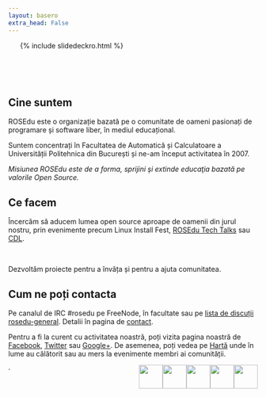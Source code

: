 ```yaml
---
layout: basero
extra_head: False
---
```


<div id="accordion">
	<ol>{% include slidedeckro.html %}</ol>
</div>
<br><br><br>

<div class="col-1">
  <h2>Cine suntem</h2>

  <div class="content">

<p>ROSEdu este o organizație bazată pe o comunitate de oameni pasionați de programare și software liber, în mediul educațional.</p>
 
<p>Suntem concentrați în Facultatea de Automatică și Calculatoare a Universității Politehnica din București și ne-am început activitatea în 2007.</p>
 
<p><em>Misiunea ROSEdu este de a forma, sprijini şi extinde educaţia bazată pe valorile Open Source.</em></p>

  </div>
</div><!-- .col-1 -->

<div class="col-2">
  <h2>Ce facem</h2>

  <div class="content">

<p>	&Icirc;ncercăm să aducem lumea open source aproape de oamenii din jurul nostru, prin evenimente precum Linux Install Fest, <a href="http://talks.rosedu.org/">ROSEdu Tech Talks</a> sau <a href="http://cdl.rosedu.org/">CDL</a>.</p>
<p>	&nbsp;</p>
<p>	Dezvoltăm proiecte pentru a &icirc;nvăța și pentru a ajuta comunitatea.</p>

  </div>
</div><!-- .col-2 -->

<div class="col-3">
  <h2>Cum ne poți contacta</h2>

  <div class="content">
<p>Pe canalul de IRC #rosedu pe FreeNode, în facultate sau pe <a href="http://lists.rosedu.org/listinfo/rosedu-general/">lista de discuții rosedu-general</a>. Detalii în pagina de <a href="{{site.basepath}}ro/contact">contact</a>.
</p>

<p>
Pentru a fi la curent cu activitatea noastră, poți vizita pagina noastră de <a
href="http://www.facebook.com/rosedu.org">Facebook</a>, <a href="http://twitter.com/rosedu_org">Twitter</a> sau <a href="https://plus.google.com/114233516141809762907?prsrc=3">Google+</a>. De
asemenea, poți vedea pe <a href="http://goo.gl/maps/NV4ZP">Hartă</a> unde în lume au călătorit sau au mers la evenimente membri ai comunității.
</p>
<p>
    <a href="http://planet.rosedu.org/rss20.xml"><img alt="" src="{{site.basepath}}resources/images/button-rss.png" style="float: right; width: 48px; height: 48px;" /></a>
    <a href="http://goo.gl/maps/NV4ZP"><img alt="" src="{{site.basepath}}resources/images/button-googlemaps.png" style="float: right; width: 48px; height: 48px;" /></a>
    <a href="https://plus.google.com/114233516141809762907?prsrc=3" style="text-decoration: none;"><img src="{{site.basepath}}resources/images/button-googleplus.png" style="float: right; width: 48px; height: 48px;" /></a>·
    <a href="http://twitter.com/rosedu_org"><img height="64" src="{{site.basepath}}resources/images/button-twitter.png" style="float: right; width: 48px; height: 48px;" /></a>
    <a href="http://www.facebook.com/rosedu.org"><img alt="" src="{{site.basepath}}resources/images/button-facebook.png" style="float: right; width: 48px; height: 48px;" /></a>
</p>
  </div>
</div><!-- .col-3 -->
